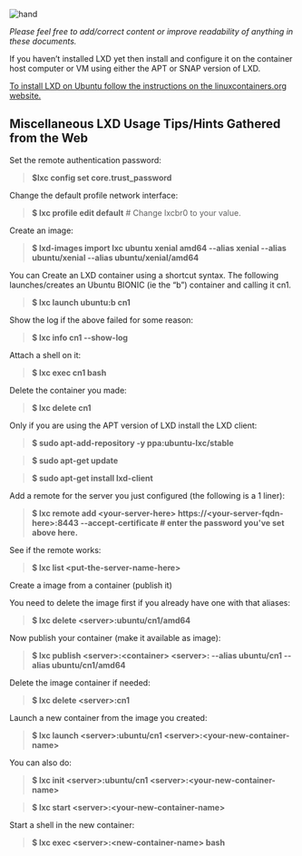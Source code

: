 ![hand](https://user-images.githubusercontent.com/1682855/48437763-41ac2200-e750-11e8-985a-3958d99e40ee.png)

*Please feel free to add/correct content or improve readability of anything in these documents.*

If you haven’t installed LXD yet then install and configure it on the container host computer or VM using either the APT or SNAP version of LXD.

[To install LXD on Ubuntu follow the instructions on the linuxcontainers.org website.](https://linuxcontainers.org/lxd/getting-started-cli/)

## Miscellaneous LXD Usage Tips/Hints Gathered from the Web 

Set the remote authentication password:

> **$lxc config set core.trust_password**

Change the default profile network interface:

> **$ lxc profile edit default**                # Change lxcbr0 to your value.

Create an image:

> **$ lxd-images import lxc ubuntu xenial amd64 --alias xenial --alias ubuntu/xenial --alias ubuntu/xenial/amd64**

You can Create an LXD container using a shortcut syntax. The following launches/creates an Ubuntu BIONIC (ie the “b”) container and calling it cn1.

> **$ lxc launch ubuntu:b cn1**

Show the log if the above failed for some reason:

> **$ lxc info cn1 --show-log**

Attach a shell on it:

> **$ lxc exec cn1 bash**

Delete the container you made:

> **$ lxc delete cn1**
 
Only if you are using the APT version of LXD install the LXD client:

> **$ sudo apt-add-repository -y ppa:ubuntu-lxc/stable**

> **$ sudo apt-get update**

> **$ sudo apt-get install lxd-client**

Add a remote for the server you just configured (the following is a 1 liner):

> **$ lxc remote add \<your-server-here\> https:\/\/\<your-server-fqdn-here\>:8443 --accept-certificate   # enter the password you've set above here.**

See if the remote works:

> **$ lxc list \<put-the-server-name-here\>**

Create a image from a container (publish it)

You need to delete the image first if you already have one with that aliases:

> **$ lxc delete \<server\>:ubuntu\/cn1\/amd64**

Now publish your container (make it available as image):

> **$ lxc publish \<server\>:\<container\> \<server\>: --alias ubuntu/cn1 --alias ubuntu/cn1/amd64**

Delete the image container if needed:

> **$ lxc delete \<server\>:cn1**

Launch a new container from the image you created:

> **$ lxc launch \<server>\:ubuntu/cn1 \<server\>:\<your-new-container-name\>**
  
You can also do:

> **$ lxc init \<server\>:ubuntu/cn1 \<server\>:\<your-new-container-name\>**
  
> **$ lxc start \<server\>:\<your-new-container-name\>**
  
Start a shell in the new container:

> **$ lxc exec \<server\>:\<new-container-name\> bash**
